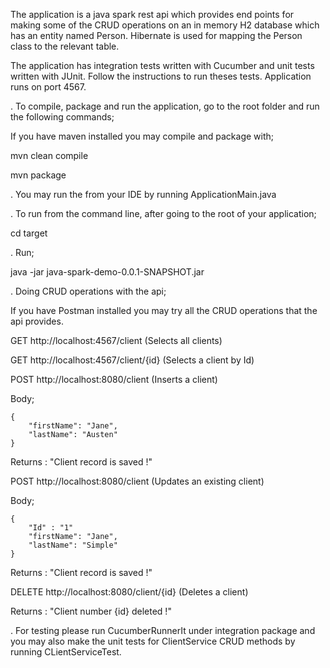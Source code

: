 The application is a java spark rest api which provides end points for making some of the CRUD operations on an in 
memory H2 database which has an entity named Person. Hibernate is used for mapping the Person class to the relevant
table.
 
The application has integration tests written with Cucumber and unit tests written with JUnit. Follow the instructions
to run theses tests. Application runs on port 4567.

. To compile, package and run the application, go to the root folder and run the following commands;

If you have maven installed you may compile and package with;

mvn clean compile

mvn package


. You may run the from your IDE  by running ApplicationMain.java

. To run from the command line, after going to the root of your application;

cd target

. Run;

java -jar java-spark-demo-0.0.1-SNAPSHOT.jar

. Doing CRUD operations with the api;

If you have Postman installed you may try all the CRUD operations that the api provides.

GET http://localhost:4567/client (Selects all clients)

GET http://localhost:4567/client/{id} (Selects a client by Id)   

POST http://localhost:8080/client (Inserts a client)

Body;

    { 
		"firstName": "Jane",
		"lastName": "Austen"
    }
    
Returns : "Client record is saved !"

POST http://localhost:8080/client (Updates an existing client)

Body;

    { 
        "Id" : "1"
		"firstName": "Jane",
		"lastName": "Simple"
    }
    
Returns : "Client record is saved !"
    

DELETE http://localhost:8080/client/{id} (Deletes a client)

Returns : "Client number {id} deleted !"


. For testing please run CucumberRunnerIt under integration package and you may also make the 
unit tests for ClientService CRUD methods by running CLientServiceTest.

